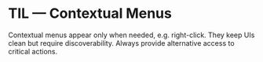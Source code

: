 # TIL — Contextual Menus

Contextual menus appear only when needed, e.g. right-click.
They keep UIs clean but require discoverability.
Always provide alternative access to critical actions.
